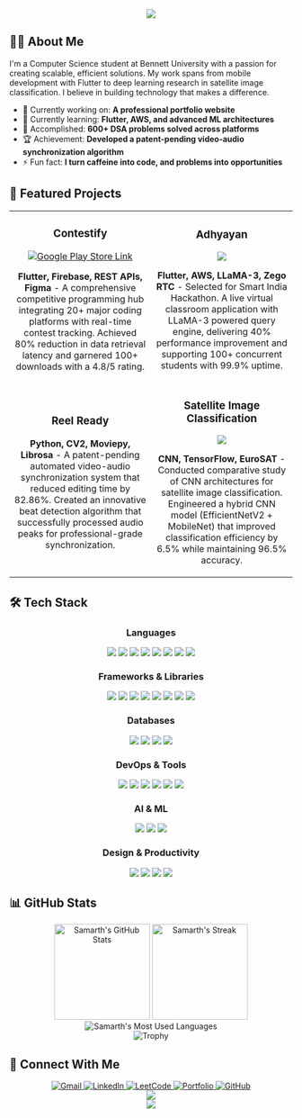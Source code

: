<div align="center">
  <img src="https://readme-typing-svg.herokuapp.com/?font=Fira+Code&size=32&center=true&vCenter=true&width=600&height=100&duration=4000&lines=Namaste+%F0%9F%99%8F;I'm+Samarth+Bansal" />
</div>

## 👨‍💻 About Me

I'm a Computer Science student at Bennett University with a passion for creating scalable, efficient solutions. My work spans from mobile development with Flutter to deep learning research in satellite image classification. I believe in building technology that makes a difference.

- 🔭 Currently working on: **A professional portfolio website**
- 🌱 Currently learning: **Flutter, AWS, and advanced ML architectures**
- 💬 Accomplished: **600+ DSA problems solved across platforms**
- 🏆 Achievement: **Developed a patent-pending video-audio synchronization algorithm**
- ⚡ Fun fact: **I turn caffeine into code, and problems into opportunities**

## 🚀 Featured Projects

<table>
  <tr>
    <td width="50%">
      <h3 align="center">Contestify</h3>
      <div align="center">
        <a href="https://play.google.com/store/apps/details?id=com.samarth.comp" target="_blank"><img src="https://img.shields.io/badge/Google_Play-Available-success?style=for-the-badge&logo=google-play&logoColor=white" alt="Google Play Store Link" /></a>
        <p><strong>Flutter, Firebase, REST APIs, Figma</strong> - A comprehensive competitive programming hub integrating 20+ major coding platforms with real-time contest tracking. Achieved 80% reduction in data retrieval latency and garnered 100+ downloads with a 4.8/5 rating.</p>
      </div>
    </td>
    <td width="50%">
      <h3 align="center">Adhyayan</h3>
      <div align="center">
        <a href="https://github.com/bansal-samarth/Adhyayan" target="_blank">
          <img src="https://img.shields.io/badge/Code-View%20Repository-informational?style=flat&logo=github&logoColor=white&color=6e5494">
        </a>
        <p><strong>Flutter, AWS, LLaMA-3, Zego RTC</strong> - Selected for Smart India Hackathon. A live virtual classroom application with LLaMA-3 powered query engine, delivering 40% performance improvement and supporting 100+ concurrent students with 99.9% uptime.</p>
      </div>
    </td>
  </tr>
  <tr>
    <td width="50%">
      <h3 align="center">Reel Ready</h3>
      <div align="center">
        <p><strong>Python, CV2, Moviepy, Librosa</strong> - A patent-pending automated video-audio synchronization system that reduced editing time by 82.86%. Created an innovative beat detection algorithm that successfully processed audio peaks for professional-grade synchronization.</p>
      </div>
    </td>
    <td width="50%">
      <h3 align="center">Satellite Image Classification</h3>
      <div align="center">
          <a href="https://github.com/anuj1o0/Satellite-image-classification" target="_blank">
          <img src="https://img.shields.io/badge/Code-View%20Repository-informational?style=flat&logo=github&logoColor=white&color=6e5494">
        </a>
        <p><strong>CNN, TensorFlow, EuroSAT</strong> - Conducted comparative study of CNN architectures for satellite image classification. Engineered a hybrid CNN model (EfficientNetV2 + MobileNet) that improved classification efficiency by 6.5% while maintaining 96.5% accuracy.</p>
      </div>
    </td>
  </tr>
</table>

## 🛠️ Tech Stack

<div align="center">
  <h3>Languages</h3>
  <img src="https://img.shields.io/badge/Python-3776AB?style=for-the-badge&logo=python&logoColor=white" />
  <img src="https://img.shields.io/badge/Java-ED8B00?style=for-the-badge&logo=openjdk&logoColor=white" />
  <img src="https://img.shields.io/badge/C++-00599C?style=for-the-badge&logo=cplusplus&logoColor=white" />
  <img src="https://img.shields.io/badge/Dart-0175C2?style=for-the-badge&logo=dart&logoColor=white" />
  <img src="https://img.shields.io/badge/JavaScript-F7DF1E?style=for-the-badge&logo=javascript&logoColor=black" />
  <img src="https://img.shields.io/badge/HTML5-E34F26?style=for-the-badge&logo=html5&logoColor=white" />
  <img src="https://img.shields.io/badge/CSS3-1572B6?style=for-the-badge&logo=css3&logoColor=white" />
  <img src="https://img.shields.io/badge/SQL-4479A1?style=for-the-badge&logo=postgresql&logoColor=white" />

  <h3>Frameworks & Libraries</h3>
  <img src="https://img.shields.io/badge/Flutter-02569B?style=for-the-badge&logo=flutter&logoColor=white" />
  <img src="https://img.shields.io/badge/React-20232A?style=for-the-badge&logo=react&logoColor=61DAFB" />
  <img src="https://img.shields.io/badge/Node.js-339933?style=for-the-badge&logo=nodedotjs&logoColor=white" />
  <img src="https://img.shields.io/badge/Express-000000?style=for-the-badge&logo=express&logoColor=white" />
  <img src="https://img.shields.io/badge/Flask-000000?style=for-the-badge&logo=flask&logoColor=white" />
  <img src="https://img.shields.io/badge/FastAPI-009688?style=for-the-badge&logo=fastapi&logoColor=white" />
  <img src="https://img.shields.io/badge/GSAP-88CE02?style=for-the-badge&logo=greensock&logoColor=white" />
  <img src="https://img.shields.io/badge/Locomotive-000000?style=for-the-badge&logo=locomotive&logoColor=white" />
  
  <h3>Databases</h3>
  <img src="https://img.shields.io/badge/MongoDB-4EA94B?style=for-the-badge&logo=mongodb&logoColor=white" />
  <img src="https://img.shields.io/badge/Firebase-FFCA28?style=for-the-badge&logo=firebase&logoColor=black" />
  <img src="https://img.shields.io/badge/DynamoDB-4053D6?style=for-the-badge&logo=amazon-dynamodb&logoColor=white" />
  <img src="https://img.shields.io/badge/NoSQL-003545?style=for-the-badge&logo=couchbase&logoColor=white" />
  
  <h3>DevOps & Tools</h3>
  <img src="https://img.shields.io/badge/Git-F05032?style=for-the-badge&logo=git&logoColor=white" />
  <img src="https://img.shields.io/badge/GitHub-100000?style=for-the-badge&logo=github&logoColor=white" />
  <img src="https://img.shields.io/badge/Docker-2496ED?style=for-the-badge&logo=docker&logoColor=white" />
  <img src="https://img.shields.io/badge/Postman-FF6C37?style=for-the-badge&logo=postman&logoColor=white" />
  <img src="https://img.shields.io/badge/Android_Studio-3DDC84?style=for-the-badge&logo=android-studio&logoColor=white" />
  <img src="https://img.shields.io/badge/API_Gateway-FF9900?style=for-the-badge&logo=amazon-aws&logoColor=white" />
  
  <h3>AI & ML</h3>
  <img src="https://img.shields.io/badge/LLaMA_3-A259FF?style=for-the-badge&logo=meta&logoColor=white" />
  <img src="https://img.shields.io/badge/GenAI-FF5A5F?style=for-the-badge&logo=openai&logoColor=white" />
  <img src="https://img.shields.io/badge/Groq-0000FF?style=for-the-badge&logo=groq&logoColor=white" />

  <h3>Design & Productivity</h3>
  <img src="https://img.shields.io/badge/Figma-F24E1E?style=for-the-badge&logo=figma&logoColor=white" />
  <img src="https://img.shields.io/badge/Microsoft_Excel-217346?style=for-the-badge&logo=microsoft-excel&logoColor=white" />
  <img src="https://img.shields.io/badge/Power_BI-F2C811?style=for-the-badge&logo=powerbi&logoColor=black" />
  <img src="https://img.shields.io/badge/UI/UX-FF61F6?style=for-the-badge&logo=adobe-xd&logoColor=white" />
</div>

## 📊 GitHub Stats

<div align="center">
  <img src="https://github-readme-stats.vercel.app/api?username=bansal-samarth&show_icons=true&theme=tokyonight&hide_border=true&count_private=true" alt="Samarth's GitHub Stats" height="170" />
  <img src="https://github-readme-streak-stats.herokuapp.com/?user=bansal-samarth&theme=tokyonight&hide_border=true" alt="Samarth's Streak" height="170" />
</div>

<div align="center">
  <img src="https://github-readme-stats.vercel.app/api/top-langs/?username=bansal-samarth&layout=compact&theme=tokyonight&hide_border=true&langs_count=8" alt="Samarth's Most Used Languages" />
</div>

<div align="center">
  <img src="https://github-profile-trophy.vercel.app/?username=bansal-samarth&theme=nord&column=7&no-frame=true" alt="Trophy" />
</div>

## 🤝 Connect With Me

<div align="center">
  <a href="mailto:work.samarthbansal@gmail.com" target="_blank">
    <img src="https://img.shields.io/badge/Gmail-D14836?style=for-the-badge&logo=gmail&logoColor=white" alt="Gmail" />
  </a>
  <a href="https://linkedin.com/in/samarth--bansal" target="_blank">
    <img src="https://img.shields.io/badge/LinkedIn-0077B5?style=for-the-badge&logo=linkedin&logoColor=white" alt="LinkedIn" />
  </a>
  <a href="https://leetcode.com/u/samarthbansal" target="_blank">
    <img src="https://img.shields.io/badge/LeetCode-FFA116?style=for-the-badge&logo=leetcode&logoColor=white" alt="LeetCode" />
  </a>
  <a href="https://samarthbansal.in" target="_blank">
    <img src="https://img.shields.io/badge/Portfolio-FF5722?style=for-the-badge&logo=todoist&logoColor=white" alt="Portfolio" />
  </a>
  <a href="https://github.com/bansal-samarth" target="_blank">
    <img src="https://img.shields.io/badge/GitHub-100000?style=for-the-badge&logo=github&logoColor=white" alt="GitHub" />
  </a>
</div>

<div align="center">
  <img src="https://readme-typing-svg.herokuapp.com/?font=Fira+Code&size=24&center=true&vCenter=true&width=600&height=100&duration=4000&lines=Thanks+for+visiting!;Feel+free+to+reach+out+via+LinkedIn;Let's+build+something+amazing+together!" />
</div>

<div align="center">
  <img src="https://capsule-render.vercel.app/api?type=waving&color=gradient&height=120&section=footer" />
</div>
